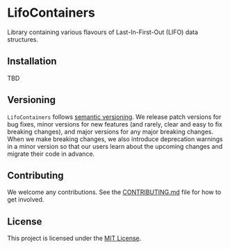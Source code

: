 # LifoContainers

Library containing various flavours of Last-In-First-Out (LIFO) data structures.

## Installation

TBD

## Versioning

`LifoContainers` follows [semantic versioning](https://semver.org/). We release patch versions for bug fixes, minor versions for new features (and rarely, clear and easy to fix breaking changes), and major versions for any major breaking changes. When we make breaking changes, we also introduce deprecation warnings in a minor version so that our users learn about the upcoming changes and migrate their code in advance.

## Contributing

We welcome any contributions. See the [CONTRIBUTING.md](./CONTRIBUTING.md) file for how to get involved.

## License

This project is licensed under the [MIT License](./LICENSE).
